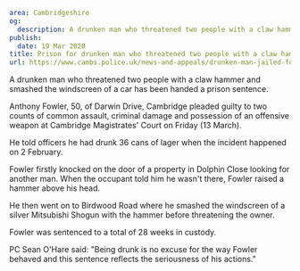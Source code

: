 ```yaml
area: Cambridgeshire
og:
  description: A drunken man who threatened two people with a claw hammer and smashed the windscreen of a car has been handed a prison sentence.
publish:
  date: 19 Mar 2020
title: Prison for drunken man who threatened two people with a claw hammer
url: https://www.cambs.police.uk/news-and-appeals/drunken-man-jailed-fowler
```

A drunken man who threatened two people with a claw hammer and smashed the windscreen of a car has been handed a prison sentence.

Anthony Fowler, 50, of Darwin Drive, Cambridge pleaded guilty to two counts of common assault, criminal damage and possession of an offensive weapon at Cambridge Magistrates' Court on Friday (13 March).

He told officers he had drunk 36 cans of lager when the incident happened on 2 February.

Fowler firstly knocked on the door of a property in Dolphin Close looking for another man. When the occupant told him he wasn't there, Fowler raised a hammer above his head.

He then went on to Birdwood Road where he smashed the windscreen of a silver Mitsubishi Shogun with the hammer before threatening the owner.

Fowler was sentenced to a total of 28 weeks in custody.

PC Sean O'Hare said: "Being drunk is no excuse for the way Fowler behaved and this sentence reflects the seriousness of his actions."

